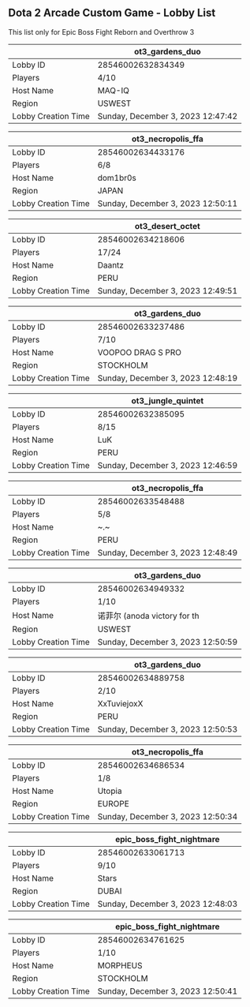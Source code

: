 ## Dota 2 Arcade Custom Game - Lobby List

This list only for Epic Boss Fight Reborn and Overthrow 3

|  | ot3_gardens_duo |
| ------ | ------ |
| Lobby ID | 28546002632834349 |
| Players | 4/10 |
| Host Name | MAQ-IQ |
| Region | USWEST |
| Lobby Creation Time | Sunday, December 3, 2023 12:47:42 |


|  | ot3_necropolis_ffa |
| ------ | ------ |
| Lobby ID | 28546002634433176 |
| Players | 6/8 |
| Host Name | dom1br0s |
| Region | JAPAN |
| Lobby Creation Time | Sunday, December 3, 2023 12:50:11 |


|  | ot3_desert_octet |
| ------ | ------ |
| Lobby ID | 28546002634218606 |
| Players | 17/24 |
| Host Name | Daantz |
| Region | PERU |
| Lobby Creation Time | Sunday, December 3, 2023 12:49:51 |


|  | ot3_gardens_duo |
| ------ | ------ |
| Lobby ID | 28546002633237486 |
| Players | 7/10 |
| Host Name | VOOPOO DRAG S PRO |
| Region | STOCKHOLM |
| Lobby Creation Time | Sunday, December 3, 2023 12:48:19 |


|  | ot3_jungle_quintet |
| ------ | ------ |
| Lobby ID | 28546002632385095 |
| Players | 8/15 |
| Host Name | LuK |
| Region | PERU |
| Lobby Creation Time | Sunday, December 3, 2023 12:46:59 |


|  | ot3_necropolis_ffa |
| ------ | ------ |
| Lobby ID | 28546002633548488 |
| Players | 5/8 |
| Host Name | ~.~ |
| Region | PERU |
| Lobby Creation Time | Sunday, December 3, 2023 12:48:49 |


|  | ot3_gardens_duo |
| ------ | ------ |
| Lobby ID | 28546002634949332 |
| Players | 1/10 |
| Host Name | 诺菲尔 (anoda victory for th |
| Region | USWEST |
| Lobby Creation Time | Sunday, December 3, 2023 12:50:59 |


|  | ot3_gardens_duo |
| ------ | ------ |
| Lobby ID | 28546002634889758 |
| Players | 2/10 |
| Host Name | XxTuviejoxX |
| Region | PERU |
| Lobby Creation Time | Sunday, December 3, 2023 12:50:53 |


|  | ot3_necropolis_ffa |
| ------ | ------ |
| Lobby ID | 28546002634686534 |
| Players | 1/8 |
| Host Name | Utopia |
| Region | EUROPE |
| Lobby Creation Time | Sunday, December 3, 2023 12:50:34 |


|  | epic_boss_fight_nightmare |
| ------ | ------ |
| Lobby ID | 28546002633061713 |
| Players | 9/10 |
| Host Name | Stars |
| Region | DUBAI |
| Lobby Creation Time | Sunday, December 3, 2023 12:48:03 |


|  | epic_boss_fight_nightmare |
| ------ | ------ |
| Lobby ID | 28546002634761625 |
| Players | 1/10 |
| Host Name | MORPHEUS |
| Region | STOCKHOLM |
| Lobby Creation Time | Sunday, December 3, 2023 12:50:41 |


